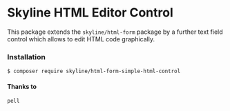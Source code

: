 # Skyline HTML Editor Control

This package extends the ```skyline/html-form``` package by a further text field control which allows to edit HTML code graphically.

### Installation
```bin
$ composer require skyline/html-form-simple-html-control
```

#### Thanks to
```pell```